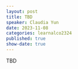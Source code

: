 ```yaml
---
layout: post
title: TBD
speaker: Claudia Yun
date: 2023-11-08
categories: learnalco2324
published: true
show-date: true
---
```

TBD